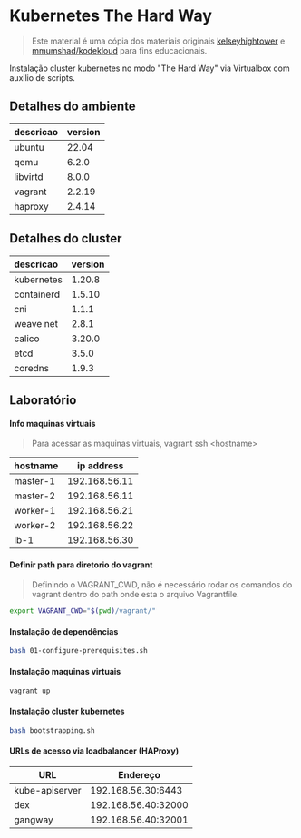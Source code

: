 # Kubernetes The Hard Way

> Este material é uma cópia dos materiais originais [kelseyhightower](https://github.com/kelseyhightower/kubernetes-the-hard-way) e [mmumshad/kodekloud](https://github.com/mmumshad/kubernetes-the-hard-way) para fins educacionais.

Instalação cluster kubernetes no modo "The Hard Way" via Virtualbox com auxilio de scripts.

## Detalhes do ambiente

| descricao | version |
|:----------|:--------|
| ubuntu    | 22.04   |
| qemu      | 6.2.0   |
| libvirtd  | 8.0.0   |
| vagrant   | 2.2.19  |
| haproxy   | 2.4.14  |

## Detalhes do cluster

| descricao  | version |
|:-----------|:--------|
| kubernetes | 1.20.8  |
| containerd | 1.5.10  |
| cni        | 1.1.1   |
| weave net  | 2.8.1   |
| calico     | 3.20.0  |
| etcd       | 3.5.0   |
| coredns    | 1.9.3   |

## Laboratório

#### Info maquinas virtuais

> Para acessar as maquinas virtuais, vagrant ssh \<hostname\>

| hostname     | ip address    |
|--------------|---------------|
| master-1     | 192.168.56.11 |
| master-2     | 192.168.56.11 |
| worker-1     | 192.168.56.21 |
| worker-2     | 192.168.56.22 |
| lb-1         | 192.168.56.30 |

#### Definir path para diretorio do vagrant

> Definindo o VAGRANT_CWD, não é necessário rodar os comandos do vagrant dentro do path onde esta o arquivo Vagrantfile.

```bash
export VAGRANT_CWD="$(pwd)/vagrant/"
```

#### Instalação de dependências
```bash
bash 01-configure-prerequisites.sh
```

#### Instalação maquinas virtuais
```bash
vagrant up
```

#### Instalação cluster kubernetes
```bash
bash bootstrapping.sh
```

#### URLs de acesso via loadbalancer (HAProxy)

| URL             | Endereço            |
|-----------------|---------------------|
| kube-apiserver  | 192.168.56.30:6443  |
| dex             | 192.168.56.40:32000 |
| gangway         | 192.168.56.40:32001 |
